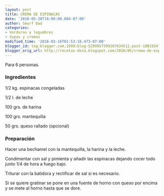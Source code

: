 ```yaml
---
layout: post
title: CREMA DE ESPINACAS
date: '2010-05-20T16:00:00.004-07:00'
author: Smurf Dad
categories:
- Verduras y legumbres
- Sopas y cremas
modified_time: '2016-03-16T01:53:16.473-07:00'
blogger_id: tag:blogger.com,1999:blog-5299957599287034512.post-1881934706618784044
blogger_orig_url: http://recetas-desa.blogspot.com/2010/05/crema-de-espinacas.html
---
```


Para 6 personas.

<h3>Ingredientes</h3>

1/2 kg. espinacas congeladas

1/2 l. de leche

100 grs. de harina

100 grs. mantequilla

50 grs. queso rallado (opcional)

<h3>Preparaci&oacute;n</h3>

Hacer una bechamel con la mantequilla, la harina y la leche.

Condimentar con sal y pimienta y a&ntilde;adir las espinacas dejando cocer todo junto 1/4 de hora a fuego bajo.

Triturar con la batidora y rectificar de sal si es necesario.

Si se quiere gratinar se pone en una fuente de horno con queso por encima y se mete al horno hasta que se dore.

